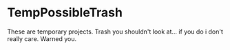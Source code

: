 # TempPossibleTrash
These are temporary projects. Trash you shouldn't look at... if you do i don't really care. Warned you.
